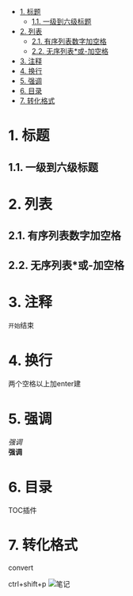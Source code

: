 
<!-- TOC -->

- [1. 标题](#1-标题)
    - [1.1. 一级到六级标题](#11-一级到六级标题)
- [2. 列表](#2-列表)
    - [2.1. 有序列表数字加空格](#21-有序列表数字加空格)
    - [2.2. 无序列表*或-加空格](#22-无序列表或-加空格)
- [3. 注释](#3-注释)
- [4. 换行](#4-换行)
- [5. 强调](#5-强调)
- [6. 目录](#6-目录)
- [7. 转化格式](#7-转化格式)

<!-- /TOC -->
# 1. 标题
## 1.1. 一级到六级标题
# 2. 列表
## 2.1. 有序列表数字加空格
## 2.2. 无序列表*或-加空格
# 3. 注释
 ```开始```结束
# 4. 换行
两个空格以上加enter建
# 5. 强调
*强调*  
**强调**
# 6. 目录
TOC插件
# 7. 转化格式
convert   

ctrl+shift+p
<img src="./readme.png" alt="笔记">


